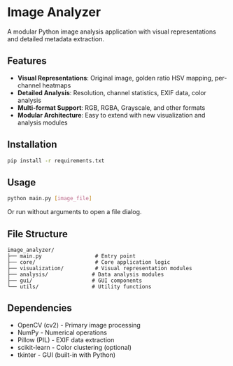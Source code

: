 # Image Analyzer

A modular Python image analysis application with visual representations and detailed metadata extraction.

## Features

- **Visual Representations**: Original image, golden ratio HSV mapping, per-channel heatmaps
- **Detailed Analysis**: Resolution, channel statistics, EXIF data, color analysis
- **Multi-format Support**: RGB, RGBA, Grayscale, and other formats
- **Modular Architecture**: Easy to extend with new visualization and analysis modules

## Installation

```bash
pip install -r requirements.txt
```

## Usage

```bash
python main.py [image_file]
```

Or run without arguments to open a file dialog.

## File Structure

```
image_analyzer/
├── main.py                 # Entry point
├── core/                   # Core application logic
├── visualization/          # Visual representation modules
├── analysis/              # Data analysis modules
├── gui/                   # GUI components
└── utils/                 # Utility functions
```

## Dependencies

- OpenCV (cv2) - Primary image processing
- NumPy - Numerical operations
- Pillow (PIL) - EXIF data extraction
- scikit-learn - Color clustering (optional)
- tkinter - GUI (built-in with Python)